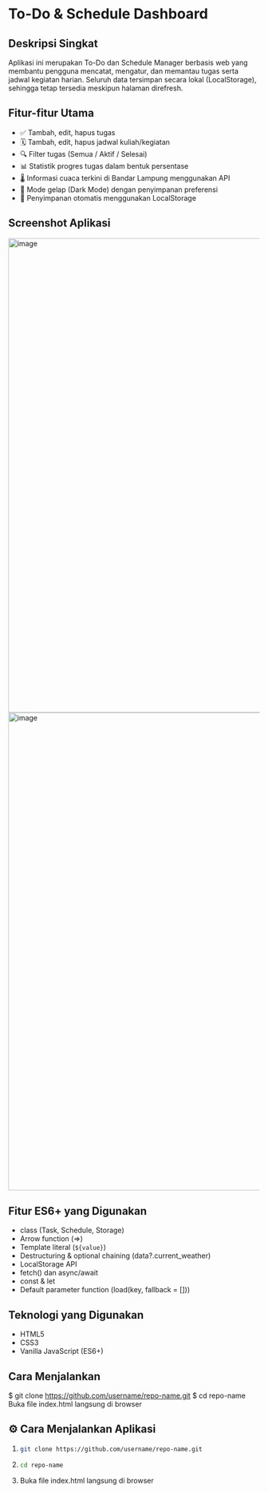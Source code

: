 # To-Do & Schedule Dashboard

## Deskripsi Singkat
Aplikasi ini merupakan To-Do dan Schedule Manager berbasis web
yang membantu pengguna mencatat, mengatur, dan memantau tugas serta jadwal kegiatan harian.
Seluruh data tersimpan secara lokal (LocalStorage), sehingga tetap tersedia meskipun halaman direfresh.

## Fitur-fitur Utama
- ✅ Tambah, edit, hapus tugas
- 🗓️ Tambah, edit, hapus jadwal kuliah/kegiatan
- 🔍 Filter tugas (Semua / Aktif / Selesai)
- 📊 Statistik progres tugas dalam bentuk persentase
- 🌡️ Informasi cuaca terkini di Bandar Lampung menggunakan API
- 🌙 Mode gelap (Dark Mode) dengan penyimpanan preferensi
- 💾 Penyimpanan otomatis menggunakan LocalStorage

## Screenshot Aplikasi
<img width="1870" height="949" alt="image" src="https://github.com/user-attachments/assets/f6136ff7-b283-459a-89e0-8dd39fbbd0bd" />

<img width="1874" height="956" alt="image" src="https://github.com/user-attachments/assets/cd5a8e48-4444-4fc9-93d0-13e1d3e0eb1a" />


## Fitur ES6+ yang Digunakan
- class (Task, Schedule, Storage)
- Arrow function (=>)
- Template literal (`${value}`)
- Destructuring & optional chaining (data?.current_weather)
- LocalStorage API
- fetch() dan async/await
- const & let
- Default parameter function (load(key, fallback = []))

## Teknologi yang Digunakan
- HTML5
- CSS3
- Vanilla JavaScript (ES6+)

## Cara Menjalankan
$ git clone https://github.com/username/repo-name.git
$ cd repo-name
Buka file index.html langsung di browser
## ⚙️ Cara Menjalankan Aplikasi

1. ```bash
   git clone https://github.com/username/repo-name.git
   
2. ```bash
   cd repo-name
   
4. Buka file index.html langsung di browser
